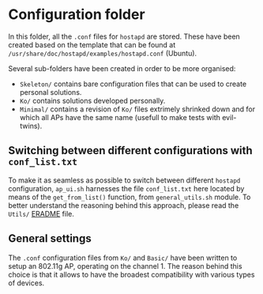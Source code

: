 # Configuration folder
In this folder, all the `.conf` files for `hostapd` are stored.
These have been created based on the template that can be found at `/usr/share/doc/hostapd/examples/hostapd.conf` (Ubuntu).

Several sub-folders have been created in order to be more organised:
- `Skeleton/` contains bare configuration files that can be used to create personal solutions.
- `Ko/` contains solutions developed personally.
- `Minimal/` contains a revision of `Ko/` files extrimely shrinked down and for which all APs have the same name (usefull to make tests with evil-twins).

## Switching between different configurations with `conf_list.txt`
To make it as seamless as possible to switch between different `hostapd` configuration, `ap_ui.sh` harnesses the file `conf_list.txt` here located by means of the `get_from_list()` function, from `general_utils.sh` module.
To better understand the reasoning behind this approach, please read the `Utils/` [ERADME](../../Utils/README.md) file.


## General settings
The `.conf` configuration files from `Ko/` and `Basic/` have been written to setup an 802.11g AP, operating on the channel 1. The reason behind this choice is that it allows to have the broadest compatibility with various types of devices.

